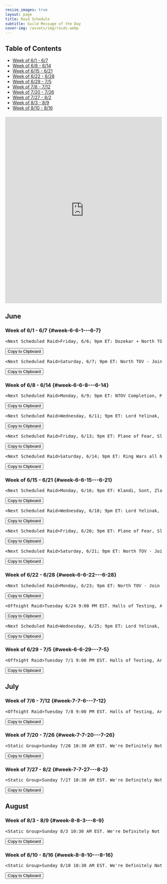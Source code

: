 ```yaml
---
resize_images: true
layout: page
title: Raid Schedule
subtitle: Guild Message of the Day
cover-img: /assets/img/raids.webp
---
```


## Table of Contents

- [Week of 6/1 - 6/7](#week-6-6-1---6-7)
- [Week of 6/8 - 6/14](#week-6-6-8---6-14)
- [Week of 6/15 - 6/21](#week-6-6-15---6-21)
- [Week of 6/22 - 6/28](#week-6-6-22---6-28)
- [Week of 6/29 - 7/5](#week-6-6-29---7-5)
- [Week of 7/6 - 7/12](#week-7-7-6---7-12)
- [Week of 7/20 - 7/26](#week-7-7-20---7-26)
- [Week of 7/27 - 8/2](#week-7-7-27---8-2)
- [Week of 8/3 - 8/9](#week-8-8-3---8-9)
- [Week of 8/10 - 8/16](#week-8-8-10---8-16)

<div class="calendar-container" style="margin: 20px 0;">
<iframe src="https://calendar.google.com/calendar/embed?src=66d83074080df7c55ea03673842f6e7b2c2f37ce0c38edf7137603c80e399802%40group.calendar.google.com&ctz=America%2FNew_York" 
style="border: 0" 
width="100%" 
height="600" 
frameborder="0" 
scrolling="no">
</iframe>
</div>


## June


### Week of 6/1 - 6/7 {#week-6-6-1---6-7}

<div class="copy-text-container"><pre class="copy-text-content" id="copy-box-0ene90zkg">&lt;Next Scheduled Raid&gt;Friday, 6/6; 9pm ET: Dozekar + North TOV! - Join us at formerglory.lol</pre><button class="copy-button" onclick="copyText('copy-box-0ene90zkg')">Copy to Clipboard</button></div>

<div class="copy-text-container"><pre class="copy-text-content" id="copy-box-939n3skgk">&lt;Next Scheduled Raid&gt;Saturday, 6/7; 9pm ET: North TOV - Join us at formerglory.lol</pre><button class="copy-button" onclick="copyText('copy-box-939n3skgk')">Copy to Clipboard</button></div>


### Week of 6/8 - 6/14 {#week-6-6-8---6-14}

<div class="copy-text-container"><pre class="copy-text-content" id="copy-box-gk78izfoa">&lt;Next Scheduled Raid&gt;Monday, 6/9; 9pm ET: NTOV Completion, More TBD - Join us at formerglory.lol</pre><button class="copy-button" onclick="copyText('copy-box-gk78izfoa')">Copy to Clipboard</button></div>

<div class="copy-text-container"><pre class="copy-text-content" id="copy-box-pzq93c57h">&lt;Next Scheduled Raid&gt;Wednesday, 6/11; 9pm ET: Lord Yelinak, King Tormax, Vindi, Statue, AOW - Join us at formerglory.lol</pre><button class="copy-button" onclick="copyText('copy-box-pzq93c57h')">Copy to Clipboard</button></div>

<div class="copy-text-container"><pre class="copy-text-content" id="copy-box-rh4s96f6h">&lt;Next Scheduled Raid&gt;Friday, 6/13; 9pm ET: Plane of Fear, Sleeper's Tomb - Join us at formerglory.lol</pre><button class="copy-button" onclick="copyText('copy-box-rh4s96f6h')">Copy to Clipboard</button></div>

<div class="copy-text-container"><pre class="copy-text-content" id="copy-box-6zhguzuqx">&lt;Next Scheduled Raid&gt;Saturday, 6/14; 9pm ET: Ring Wars all Night - Join us at formerglory.lol</pre><button class="copy-button" onclick="copyText('copy-box-6zhguzuqx')">Copy to Clipboard</button></div>


### Week of 6/15 - 6/21 {#week-6-6-15---6-21}

<div class="copy-text-container"><pre class="copy-text-content" id="copy-box-yo9f812sj">&lt;Next Scheduled Raid&gt;Monday, 6/16; 9pm ET: Klandi, Sont, Zlandi, LTK - Join us at formerglory.lol</pre><button class="copy-button" onclick="copyText('copy-box-yo9f812sj')">Copy to Clipboard</button></div>

<div class="copy-text-container"><pre class="copy-text-content" id="copy-box-v1zsfblao">&lt;Next Scheduled Raid&gt;Wednesday, 6/18; 9pm ET: Lord Yelinak, King Tormax, Vindi, Statue, AOW - Join us at formerglory.lol</pre><button class="copy-button" onclick="copyText('copy-box-v1zsfblao')">Copy to Clipboard</button></div>

<div class="copy-text-container"><pre class="copy-text-content" id="copy-box-bi1wxh244">&lt;Next Scheduled Raid&gt;Friday, 6/20; 9pm ET: Plane of Fear, Sleeper's Tomb - Join us at formerglory.lol</pre><button class="copy-button" onclick="copyText('copy-box-bi1wxh244')">Copy to Clipboard</button></div>

<div class="copy-text-container"><pre class="copy-text-content" id="copy-box-e21rhqpnq">&lt;Next Scheduled Raid&gt;Saturday, 6/21; 9pm ET: North TOV - Join us at formerglory.lol</pre><button class="copy-button" onclick="copyText('copy-box-e21rhqpnq')">Copy to Clipboard</button></div>


### Week of 6/22 - 6/28 {#week-6-6-22---6-28}

<div class="copy-text-container"><pre class="copy-text-content" id="copy-box-tkijt2mxl">&lt;Next Scheduled Raid&gt;Monday, 6/23; 9pm ET: North TOV - Join us at formerglory.lol</pre><button class="copy-button" onclick="copyText('copy-box-tkijt2mxl')">Copy to Clipboard</button></div>

<div class="copy-text-container"><pre class="copy-text-content" id="copy-box-5zn1q8cji">&lt;Offnight Raid&gt;Tuesday 6/24 9:00 PM EST. Halls of Testing, Armor Farm and Minis. - Join us at formerglory.lol</pre><button class="copy-button" onclick="copyText('copy-box-5zn1q8cji')">Copy to Clipboard</button></div>

<div class="copy-text-container"><pre class="copy-text-content" id="copy-box-bqpem53d7">&lt;Next Scheduled Raid&gt;Wednesday, 6/25; 9pm ET: Lord Yelinak, King Tormax, Vindi, Statue, AOW - Join us at formerglory.lol</pre><button class="copy-button" onclick="copyText('copy-box-bqpem53d7')">Copy to Clipboard</button></div>


### Week of 6/29 - 7/5 {#week-6-6-29---7-5}

<div class="copy-text-container"><pre class="copy-text-content" id="copy-box-izcq2r318">&lt;Offnight Raid&gt;Tuesday 7/1 9:00 PM EST. Halls of Testing, Armor Farm and Minis. - Join us at formerglory.lol</pre><button class="copy-button" onclick="copyText('copy-box-izcq2r318')">Copy to Clipboard</button></div>


## July


### Week of 7/6 - 7/12 {#week-7-7-6---7-12}

<div class="copy-text-container"><pre class="copy-text-content" id="copy-box-08s5ehsk0">&lt;Offnight Raid&gt;Tuesday 7/8 9:00 PM EST. Halls of Testing, Armor Farm and Minis. - Join us at formerglory.lol</pre><button class="copy-button" onclick="copyText('copy-box-08s5ehsk0')">Copy to Clipboard</button></div>


### Week of 7/20 - 7/26 {#week-7-7-20---7-26}

<div class="copy-text-container"><pre class="copy-text-content" id="copy-box-t9mq6vlww">&lt;Static Group&gt;Sunday 7/20 10:30 AM EST. We're Definitely Not Planning Something Mischievous. Hosted by Xanax/Xanathema/Xanamaniac/Xanti - Join us at formerglory.lol</pre><button class="copy-button" onclick="copyText('copy-box-t9mq6vlww')">Copy to Clipboard</button></div>


### Week of 7/27 - 8/2 {#week-7-7-27---8-2}

<div class="copy-text-container"><pre class="copy-text-content" id="copy-box-uc9ce3s23">&lt;Static Group&gt;Sunday 7/27 10:30 AM EST. We're Definitely Not Planning Something Mischievous. Hosted by Xanax/Xanathema/Xanamaniac/Xanti - Join us at formerglory.lol</pre><button class="copy-button" onclick="copyText('copy-box-uc9ce3s23')">Copy to Clipboard</button></div>


## August


### Week of 8/3 - 8/9 {#week-8-8-3---8-9}

<div class="copy-text-container"><pre class="copy-text-content" id="copy-box-lsty4t5er">&lt;Static Group&gt;Sunday 8/3 10:30 AM EST. We're Definitely Not Planning Something Mischievous. Hosted by Xanax/Xanathema/Xanamaniac/Xanti - Join us at formerglory.lol</pre><button class="copy-button" onclick="copyText('copy-box-lsty4t5er')">Copy to Clipboard</button></div>


### Week of 8/10 - 8/16 {#week-8-8-10---8-16}

<div class="copy-text-container"><pre class="copy-text-content" id="copy-box-w4mwmbf9d">&lt;Static Group&gt;Sunday 8/10 10:30 AM EST. We're Definitely Not Planning Something Mischievous. Hosted by Xanax/Xanathema/Xanamaniac/Xanti - Join us at formerglory.lol</pre><button class="copy-button" onclick="copyText('copy-box-w4mwmbf9d')">Copy to Clipboard</button></div>

